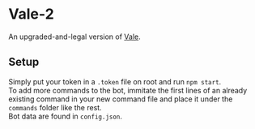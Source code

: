 # Vale-2  
An upgraded-and-legal version of [Vale](https://github.com/ValentinHacker/Vale).  
  
## Setup  
Simply put your token in a `.token` file on root and run `npm start`.  
To add more commands to the bot, immitate the first lines of an already existing command in your new command file and place it under the `commands` folder like the rest.  
Bot data are found in `config.json`.  
<!-- add config doc and cli -->  